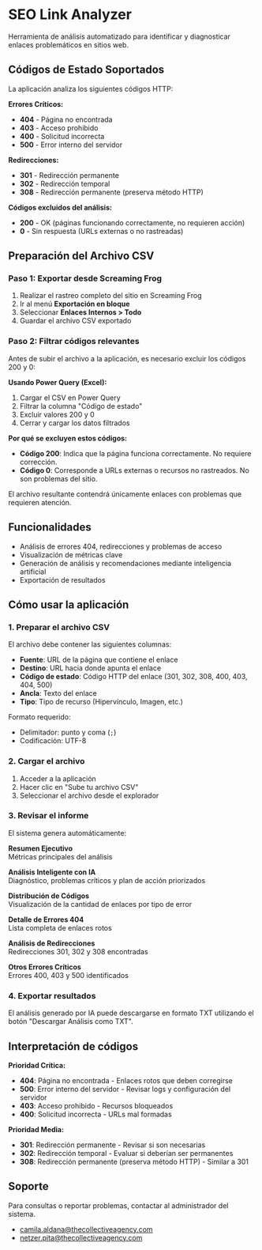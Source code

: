 # SEO Link Analyzer

Herramienta de análisis automatizado para identificar y diagnosticar enlaces problemáticos en sitios web.

## Códigos de Estado Soportados

La aplicación analiza los siguientes códigos HTTP:

**Errores Críticos:**
- **404** - Página no encontrada
- **403** - Acceso prohibido
- **400** - Solicitud incorrecta
- **500** - Error interno del servidor

**Redirecciones:**
- **301** - Redirección permanente
- **302** - Redirección temporal
- **308** - Redirección permanente (preserva método HTTP)

**Códigos excluidos del análisis:**
- **200** - OK (páginas funcionando correctamente, no requieren acción)
- **0** - Sin respuesta (URLs externas o no rastreadas)

## Preparación del Archivo CSV

### Paso 1: Exportar desde Screaming Frog

1. Realizar el rastreo completo del sitio en Screaming Frog
2. Ir al menú **Exportación en bloque**
3. Seleccionar **Enlaces Internos > Todo**
4. Guardar el archivo CSV exportado

### Paso 2: Filtrar códigos relevantes

Antes de subir el archivo a la aplicación, es necesario excluir los códigos 200 y 0:

**Usando Power Query (Excel):**
1. Cargar el CSV en Power Query
2. Filtrar la columna "Código de estado"
3. Excluir valores 200 y 0
4. Cerrar y cargar los datos filtrados

**Por qué se excluyen estos códigos:**
- **Código 200**: Indica que la página funciona correctamente. No requiere corrección.
- **Código 0**: Corresponde a URLs externas o recursos no rastreados. No son problemas del sitio.

El archivo resultante contendrá únicamente enlaces con problemas que requieren atención.

## Funcionalidades

- Análisis de errores 404, redirecciones y problemas de acceso
- Visualización de métricas clave
- Generación de análisis y recomendaciones mediante inteligencia artificial
- Exportación de resultados

## Cómo usar la aplicación

### 1. Preparar el archivo CSV

El archivo debe contener las siguientes columnas:
- **Fuente**: URL de la página que contiene el enlace
- **Destino**: URL hacia donde apunta el enlace
- **Código de estado**: Código HTTP del enlace (301, 302, 308, 400, 403, 404, 500)
- **Ancla**: Texto del enlace
- **Tipo**: Tipo de recurso (Hipervínculo, Imagen, etc.)

Formato requerido:
- Delimitador: punto y coma (`;`)
- Codificación: UTF-8

### 2. Cargar el archivo

1. Acceder a la aplicación
2. Hacer clic en "Sube tu archivo CSV"
3. Seleccionar el archivo desde el explorador

### 3. Revisar el informe

El sistema genera automáticamente:

**Resumen Ejecutivo**  
Métricas principales del análisis

**Análisis Inteligente con IA**  
Diagnóstico, problemas críticos y plan de acción priorizados

**Distribución de Códigos**  
Visualización de la cantidad de enlaces por tipo de error

**Detalle de Errores 404**  
Lista completa de enlaces rotos

**Análisis de Redirecciones**  
Redirecciones 301, 302 y 308 encontradas

**Otros Errores Críticos**  
Errores 400, 403 y 500 identificados

### 4. Exportar resultados

El análisis generado por IA puede descargarse en formato TXT utilizando el botón "Descargar Análisis como TXT".

## Interpretación de códigos

**Prioridad Crítica:**
- **404**: Página no encontrada - Enlaces rotos que deben corregirse
- **500**: Error interno del servidor - Revisar logs y configuración del servidor
- **403**: Acceso prohibido - Recursos bloqueados
- **400**: Solicitud incorrecta - URLs mal formadas

**Prioridad Media:**
- **301**: Redirección permanente - Revisar si son necesarias
- **302**: Redirección temporal - Evaluar si deberían ser permanentes
- **308**: Redirección permanente (preserva método HTTP) - Similar a 301

## Soporte

Para consultas o reportar problemas, contactar al administrador del sistema.
- <camila.aldana@thecollectiveagency.com>
- <netzer.pita@thecollectiveagency.com>